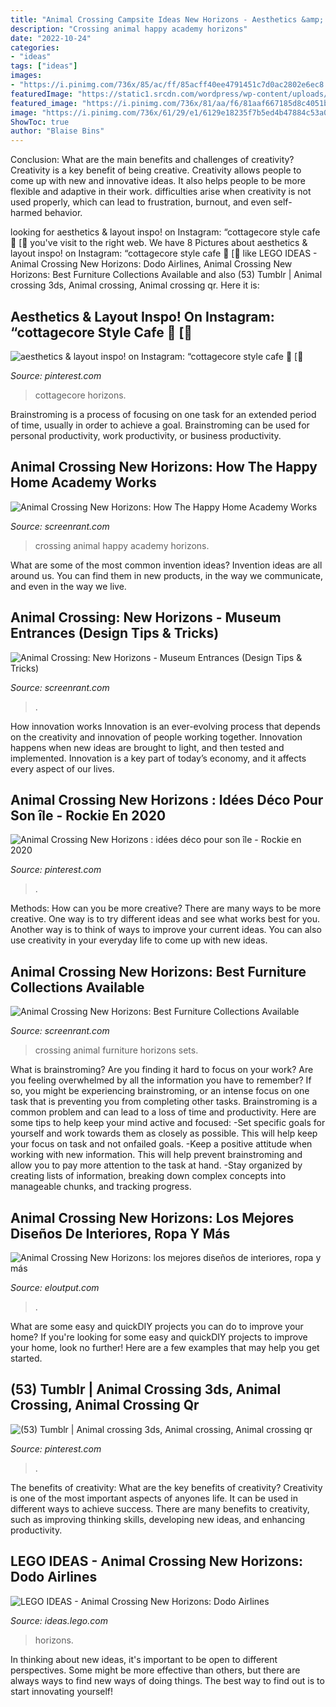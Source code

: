 ```yaml
---
title: "Animal Crossing Campsite Ideas New Horizons - Aesthetics &amp; Layout Inspo! On Instagram: “cottagecore Style Cafe 🍂 [🌻"
description: "Crossing animal happy academy horizons"
date: "2022-10-24"
categories:
- "ideas"
tags: ["ideas"]
images:
- "https://i.pinimg.com/736x/85/ac/ff/85acff40ee4791451c7d0ac2802e6ec8.jpg"
featuredImage: "https://static1.srcdn.com/wordpress/wp-content/uploads/2020/08/animal-crossing-furniture-set-1.jpg"
featured_image: "https://i.pinimg.com/736x/81/aa/f6/81aaf667185d8c4051b70b9daf41cb5d.jpg"
image: "https://i.pinimg.com/736x/61/29/e1/6129e18235f7b5ed4b47884c53a059cc.jpg"
ShowToc: true
author: "Blaise Bins"
---
```



Conclusion: What are the main benefits and challenges of creativity?
Creativity is a key benefit of being creative. Creativity allows people to come up with new and innovative ideas. It also helps people to be more flexible and adaptive in their work. difficulties arise when creativity is not used properly, which can lead to frustration, burnout, and even self- harmed behavior.

	

		
looking for aesthetics &amp; layout inspo! on Instagram: “cottagecore style cafe 🍂 [🌻 you've visit to the right web. We have 8 Pictures about aesthetics &amp; layout inspo! on Instagram: “cottagecore style cafe 🍂 [🌻 like LEGO IDEAS - Animal Crossing New Horizons: Dodo Airlines, Animal Crossing New Horizons: Best Furniture Collections Available and also (53) Tumblr | Animal crossing 3ds, Animal crossing, Animal crossing qr. Here it is:
		
    
## Aesthetics &amp; Layout Inspo! On Instagram: “cottagecore Style Cafe 🍂 [🌻

<img loading=lazy src="https://i.pinimg.com/736x/85/ac/ff/85acff40ee4791451c7d0ac2802e6ec8.jpg" onerror="this.onerror=null;this.src='https://tse2.mm.bing.net/th?id=OIP.uo9TqVkKO8o-guA-wUCjHQHaEE&amp;pid=15.1';" alt="aesthetics &amp; layout inspo! on Instagram: “cottagecore style cafe 🍂 [🌻">

_Source: pinterest.com_

>cottagecore horizons. 

	

Brainstroming is a process of focusing on one task for an extended period of time, usually in order to achieve a goal. Brainstroming can be used for personal productivity, work productivity, or business productivity.

    
## Animal Crossing New Horizons: How The Happy Home Academy Works

<img loading=lazy src="https://static2.srcdn.com/wordpress/wp-content/uploads/2020/08/animal-crossing-happy-home-academy-1.jpg" onerror="this.onerror=null;this.src='https://tse1.mm.bing.net/th?id=OIP.ALWAvR-irpC91Snw2f1TcQHaDt&amp;pid=15.1';" alt="Animal Crossing New Horizons: How The Happy Home Academy Works">

_Source: screenrant.com_

>crossing animal happy academy horizons. 

	

What are some of the most common invention ideas?
Invention ideas are all around us. You can find them in new products, in the way we communicate, and even in the way we live.

    
## Animal Crossing: New Horizons - Museum Entrances (Design Tips &amp; Tricks)

<img loading=lazy src="https://static3.srcdn.com/wordpress/wp-content/uploads/2020/05/Animal-Crossing-New-Horizons-Museum-Entrance.jpg" onerror="this.onerror=null;this.src='https://tse1.mm.bing.net/th?id=OIP.I8tWuH-maNO9ktsAjkFvKQHaDt&amp;pid=15.1';" alt="Animal Crossing: New Horizons - Museum Entrances (Design Tips &amp; Tricks)">

_Source: screenrant.com_

>. 

	

How innovation works
Innovation is an ever-evolving process that depends on the creativity and innovation of people working together. Innovation happens when new ideas are brought to light, and then tested and implemented. Innovation is a key part of today’s economy, and it affects every aspect of our lives.

    
## Animal Crossing New Horizons : Idées Déco Pour Son île - Rockie En 2020

<img loading=lazy src="https://i.pinimg.com/736x/81/aa/f6/81aaf667185d8c4051b70b9daf41cb5d.jpg" onerror="this.onerror=null;this.src='https://tse2.mm.bing.net/th?id=OIP.zgYox1FpVUL67DuP_iVb4AHaEG&amp;pid=15.1';" alt="Animal Crossing New Horizons : idées déco pour son île - Rockie en 2020">

_Source: pinterest.com_

>. 

	

Methods: How can you be more creative?
There are many ways to be more creative. One way is to try different ideas and see what works best for you. Another way is to think of ways to improve your current ideas. You can also use creativity in your everyday life to come up with new ideas.

    
## Animal Crossing New Horizons: Best Furniture Collections Available

<img loading=lazy src="https://static1.srcdn.com/wordpress/wp-content/uploads/2020/08/animal-crossing-furniture-set-1.jpg" onerror="this.onerror=null;this.src='https://tse3.mm.bing.net/th?id=OIP.quGoGaOe6K5QGaROC5AyYwHaDt&amp;pid=15.1';" alt="Animal Crossing New Horizons: Best Furniture Collections Available">

_Source: screenrant.com_

>crossing animal furniture horizons sets. 

	

What is brainstroming?
Are you finding it hard to focus on your work? Are you feeling overwhelmed by all the information you have to remember? If so, you might be experiencing brainstroming, or an intense focus on one task that is preventing you from completing other tasks. Brainstroming is a common problem and can lead to a loss of time and productivity. Here are some tips to help keep your mind active and focused: 
-Set specific goals for yourself and work towards them as closely as possible. This will help keep your focus on task and not onfailed goals. 
-Keep a positive attitude when working with new information. This will help prevent brainstroming and allow you to pay more attention to the task at hand. 
-Stay organized by creating lists of information, breaking down complex concepts into manageable chunks, and tracking progress.

    
## Animal Crossing New Horizons: Los Mejores Diseños De Interiores, Ropa Y Más

<img loading=lazy src="https://eloutput.com/app/uploads-eloutput.com/2020/04/Best-House-Animal-Crossing-930x487.jpg" onerror="this.onerror=null;this.src='https://tse2.mm.bing.net/th?id=OIP.y9M9pEkGb_E3j-ON9vjzLgHaD4&amp;pid=15.1';" alt="Animal Crossing New Horizons: los mejores diseños de interiores, ropa y más">

_Source: eloutput.com_

>. 

	

What are some easy and quickDIY projects you can do to improve your home?
If you're looking for some easy and quickDIY projects to improve your home, look no further! Here are a few examples that may help you get started.

    
## (53) Tumblr | Animal Crossing 3ds, Animal Crossing, Animal Crossing Qr

<img loading=lazy src="https://i.pinimg.com/736x/61/29/e1/6129e18235f7b5ed4b47884c53a059cc.jpg" onerror="this.onerror=null;this.src='https://tse4.mm.bing.net/th?id=OIP.kWccP_w0cPH_P8OlSwLU2wHaEK&amp;pid=15.1';" alt="(53) Tumblr | Animal crossing 3ds, Animal crossing, Animal crossing qr">

_Source: pinterest.com_

>. 

	

The benefits of creativity: What are the key benefits of creativity?
Creativity is one of the most important aspects of anyones life. It can be used in different ways to achieve success. There are many benefits to creativity, such as improving thinking skills, developing new ideas, and enhancing productivity.

    
## LEGO IDEAS - Animal Crossing New Horizons: Dodo Airlines

<img loading=lazy src="https://ideascdn.lego.com/media/generate/entity/lego_ci/project/240b3ec8-4af0-4272-a110-2cf038b97cac/9/resize:1600:900/legacy" onerror="this.onerror=null;this.src='https://tse3.mm.bing.net/th?id=OIP.Aqb1lRDphc6-KX5gBRtAowHaE8&amp;pid=15.1';" alt="LEGO IDEAS - Animal Crossing New Horizons: Dodo Airlines">

_Source: ideas.lego.com_

>horizons. 

	

In thinking about new ideas, it's important to be open to different perspectives. Some might be more effective than others, but there are always ways to find new ways of doing things. The best way to find out is to start innovating yourself!

